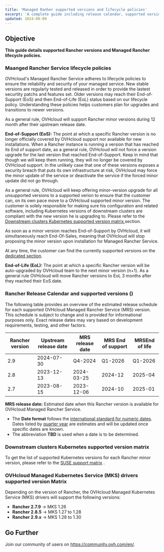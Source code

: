 ```yaml
---
title: 'Managed Ranher supported versions and lifecycle policies'
excerpt: 'A complete guide including release calendar, supported versions, and lifecycle policies for OVHcloud Managed Rancher Service.'
updated: 2024-09-09
---
```


## Objective

**This guide details supported Rancher versions and Managed Rancher lifecycle policies.** 

### Maanged Rancher Service lifecycle policies

OVHcloud's Managed Rancher Service adheres to lifecycle policies to ensure the reliability and security of your managed service. New stable versions are regularly tested and released in order to provide the lastest securtity patchs and features set. 
Older versions may reach their End-of-Support (EoS) and then End-of-Life (EoL) status based on our lifecycle policy. Understanding these policies helps customers plan for upgrades and transitions to newer versions.

As a general rule, OVHcloud will support Rancher minor versions during 12 month after their upstream release date. 

**End-of-Support (EoS):** The point at which a specific Rancher version is no longer officially covered by OVHcloud support nor available for new installations.
When a Rancher instance is running a version that has reached its End of support date, as a general rule, OVHcloud will not force a version upgrade for the last version that reached End-of-Support. Keep in mind that though we will keep them running, they will no longer be covered by OVHcloud support. In the unlikely case that one of these versions exposes a security breach that puts its own infrastructure at risk, OVHcloud may force the minor update of the service or deactivate the service if the forced minor update did not go through.

As a general rule, OVHcloud will keep offering minor-version upgrade for all unsupported versions to a supported verion to ensure that the customer can, on its own pace move to a OVHcloud supported minor version. The customer is solely responsible for making sure his configuration and related software, including Kubernetes versions of downstream clusters are compliant with the new version he is upgrading to. Please refer to the [Downstream clusters Kubernetes supported version matrix ](#supportmatrix) section. 

As soon as a minor version reaches End-of-Support by OVHcloud, it will simultaneously reach End-Of-Sales, meaning that OVHcloud will stop proposing the minor version upon installation for Managed Rancher Service.

At any time, the customer can find the currently supported versions on the [dedicated section](#versions).


**End-of-Life (EoL):** The point at which a specific Rancher version will be auto-upgraded by OVHcloud team to the next minor version (n+1). As a general rule OVHcloud will move Rancher versions to EoL 3 months after they reached their EoS date.

### Rancher Release Calendar and supported versions (<a name="versions"></a>)

The following table provides an overview of the estimated release schedule for each supported OVHcloud Managed Rancher Service (MRS) version. This schedule is subject to change and is provided for informational purposes only. Exact release dates may vary based on development requirements, testing, and other factors.

| Rancher version | Upstream release date | MRS release date | MRS End of support | MRSEnd of life |
|-----------------|-----------------------|------------------|--------------------|----------------|
| 2.9             | 2024-07-30            | Q4-2024          | Q1-2026            | Q1-2026        |
| 2.8             | 2023-12-13            | 2024-03-25       | 2024-12            | 2025-04        |
| 2.7             | 2023-08-15            | 2023-12-06       | 2024-10            | 2025-01        |

**MRS release date:** Estimated date when this Rancher version is available for OVHcloud Managed Rancher Service. 

- The **Date format** follows the [international standard for numeric dates](https://en.wikipedia.org/wiki/ISO_8601#Week_dates). Dates listed by [quarter year](https://en.wikipedia.org/wiki/Calendar_year#Quarter_year) are estimates and will be updated once specific dates are known.
- The abbreviation **TBD** is used when a date is to be determined.

### Downstream clusters Kubernetes supported version matrix <a name="supportmatrix"></a>

To get the list of supported Kubernetes versions for each Rancher minor version, please refer to the [SUSE support matrix](https://www.suse.com/suse-rancher/support-matrix/all-supported-versions) .

### OVHcloud Managed Kubernetes Service (MKS) drivers supported version Matrix

Depending on the version of Rancher, the OVHcloud Managed Kubernetes Service (MKS) drivers will support the following versions:

- **Rancher 2.7.9** -> MKS 1.26
- **Rancher 2.8.5** -> MKS 1.27 to 1.28
- **Rancher 2.9.x** -> MKS 1.28 to 1.30
  

## Go Further

Join our community of users on <https://community.ovh.com/en/>.
